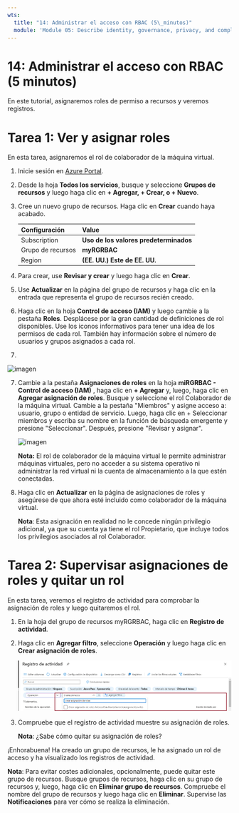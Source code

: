 ```yaml
---
wts:
  title: "14: Administrar el acceso con RBAC (5\_minutos)"
  module: 'Module 05: Describe identity, governance, privacy, and compliance features'
---
```

# <a name="14---manage-access-with-rbac-5-min"></a>14: Administrar el acceso con RBAC (5 minutos)

En este tutorial, asignaremos roles de permiso a recursos y veremos registros.

# <a name="task-1-view-and-assign-roles"></a>Tarea 1: Ver y asignar roles

En esta tarea, asignaremos el rol de colaborador de la máquina virtual. 

1. Inicie sesión en [Azure Portal](https://portal.azure.com).

2. Desde la hoja **Todos los servicios**, busque y seleccione **Grupos de recursos** y luego haga clic en **+ Agregar, + Crear, o + Nuevo**.

3. Cree un nuevo grupo de recursos. Haga clic en **Crear** cuando haya acabado. 

    | Configuración | Value |
    | -- | -- |
    | Subscription | **Uso de los valores predeterminados** |
    | Grupo de recursos | **myRGRBAC** |
    | Region | **(EE. UU.) Este de EE. UU.** |
   

4. Para crear, use **Revisar y crear** y luego haga clic en **Crear**.

5. Use **Actualizar** en la página del grupo de recursos y haga clic en la entrada que representa el grupo de recursos recién creado.

6. Haga clic en la hoja **Control de acceso (IAM)** y luego cambie a la pestaña **Roles**. Desplácese por la gran cantidad de definiciones de rol disponibles. Use los iconos informativos para tener una idea de los permisos de cada rol. También hay información sobre el número de usuarios y grupos asignados a cada rol.
7. 
![imagen](https://user-images.githubusercontent.com/89808319/144266949-f19d91ab-31d6-4c8b-af36-c00035925cf0.png)

7. Cambie a la pestaña **Asignaciones de roles** en la hoja **miRGRBAC - Control de acceso (IAM)** , haga clic en **+ Agregar** y, luego, haga clic en **Agregar asignación de roles**. Busque y seleccione el rol Colaborador de la máquina virtual. Cambie a la pestaña "Miembros" y asigne acceso a: usuario, grupo o entidad de servicio. Luego, haga clic en + Seleccionar miembros y escriba su nombre en la función de búsqueda emergente y presione "Seleccionar". Después, presione "Revisar y asignar".

    
    ![imagen](https://user-images.githubusercontent.com/89808319/144266255-3a0f8574-9358-4c21-8f95-3503747e77c8.png)

 

    **Nota:** El rol de colaborador de la máquina virtual le permite administrar máquinas virtuales, pero no acceder a su sistema operativo ni administrar la red virtual ni la cuenta de almacenamiento a la que estén conectadas.

  

8. Haga clic en **Actualizar** en la página de asignaciones de roles y asegúrese de que ahora esté incluido como colaborador de la máquina virtual. 

    **Nota**: Esta asignación en realidad no le concede ningún privilegio adicional, ya que su cuenta ya tiene el rol Propietario, que incluye todos los privilegios asociados al rol Colaborador.

# <a name="task-2-monitor-role-assignments-and-remove-a-role"></a>Tarea 2: Supervisar asignaciones de roles y quitar un rol

En esta tarea, veremos el registro de actividad para comprobar la asignación de roles y luego quitaremos el rol. 

1. En la hoja del grupo de recursos myRGRBAC, haga clic en **Registro de actividad**.

2. Haga clic en **Agregar filtro**, seleccione **Operación** y luego haga clic en **Crear asignación de roles**.

    ![Captura de pantalla de la página Registro de actividad con el filtro configurado.](../images/1503.png)

3. Compruebe que el registro de actividad muestre su asignación de roles. 

    **Nota**: ¿Sabe cómo quitar su asignación de roles?

¡Enhorabuena! Ha creado un grupo de recursos, le ha asignado un rol de acceso y ha visualizado los registros de actividad. 

**Nota**: Para evitar costes adicionales, opcionalmente, puede quitar este grupo de recursos. Busque grupos de recursos, haga clic en su grupo de recursos y, luego, haga clic en **Eliminar grupo de recursos**. Compruebe el nombre del grupo de recursos y luego haga clic en **Eliminar**. Supervise las **Notificaciones** para ver cómo se realiza la eliminación.

